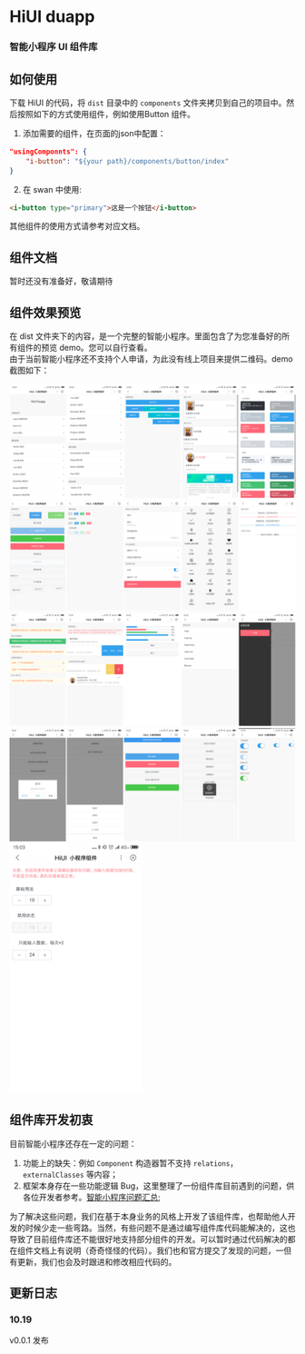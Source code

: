 # HiUI  duapp   
### 智能小程序 UI 组件库   
## 如何使用  
下载 HiUI 的代码，将 `dist` 目录中的 `components` 文件夹拷贝到自己的项目中。然后按照如下的方式使用组件，例如使用Button 组件。  

1. 添加需要的组件，在页面的json中配置：  

```json   
"usingComponnts": {
    "i-button": "${your path}/components/button/index"
} 
```

2. 在 swan 中使用:  

```html 
<i-button type="primary">这是一个按钮</i-button> 
```  

其他组件的使用方式请参考对应文档。    

## 组件文档  
暂时还没有准备好，敬请期待 


## 组件效果预览    
在 dist 文件夹下的内容，是一个完整的智能小程序。里面包含了为您准备好的所有组件的预览 demo。您可以自行查看。  
由于当前智能小程序还不支持个人申请，为此没有线上项目来提供二维码。demo 截图如下：  


<img src="./docs/images/a1.png" />  
<img src="./docs/images/a2.png" />  
<img src="./docs/images/a3.png" /> 
<img src="./docs/images/a4.png" />
<img src="./docs/images/a5.png" />


## 组件库开发初衷    
目前智能小程序还存在一定的问题：  

1. 功能上的缺失：例如 `Component` 构造器暂不支持 `relations`，`externalClasses` 等内容；
2. 框架本身存在一些功能逻辑 Bug，这里整理了一份组件库目前遇到的问题，供各位开发者参考。[智能小程序问题汇总](./doc/bug.md);    


为了解决这些问题，我们在基于本身业务的风格上开发了该组件库，也帮助他人开发的时候少走一些弯路。当然，有些问题不是通过编写组件库代码能解决的，这也导致了目前组件库还不能很好地支持部分组件的开发。可以暂时通过代码解决的都在组件文档上有说明（奇奇怪怪的代码）。我们也和官方提交了发现的问题，一但有更新，我们也会及时跟进和修改相应代码的。
 

## 更新日志 
### 10.19  
v0.0.1 发布 


